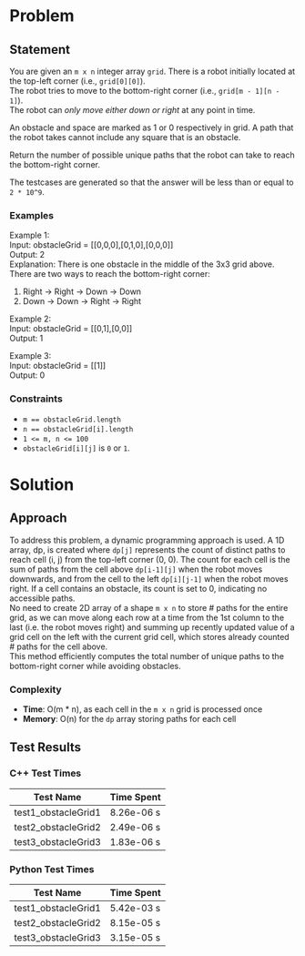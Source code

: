 # Problem

## Statement
You are given an `m x n` integer array `grid`. There is a robot initially located at the top-left corner (i.e., `grid[0][0]`). \
The robot tries to move to the bottom-right corner (i.e., `grid[m - 1][n - 1]`). \
The robot can _only move either down or right_ at any point in time.

An obstacle and space are marked as 1 or 0 respectively in grid. A path that the robot takes cannot include any square that is an obstacle.

Return the number of possible unique paths that the robot can take to reach the bottom-right corner.

The testcases are generated so that the answer will be less than or equal to `2 * 10^9`.

### Examples
Example 1:\
Input: obstacleGrid = [[0,0,0],[0,1,0],[0,0,0]]\
Output: 2\
Explanation: There is one obstacle in the middle of the 3x3 grid above. \
There are two ways to reach the bottom-right corner:
1. Right -> Right -> Down -> Down
2. Down -> Down -> Right -> Right

Example 2:\
Input: obstacleGrid = [[0,1],[0,0]]\
Output: 1

Example 3:\
Input: obstacleGrid = [[1]]\
Output: 0

### Constraints
- `m == obstacleGrid.length`
- `n == obstacleGrid[i].length`
- `1 <= m, n <= 100`
- `obstacleGrid[i][j]` is `0` or `1`.


# Solution

## Approach
To address this problem, a dynamic programming approach is used. A 1D array, dp, is created where `dp[j]` represents the count of distinct paths to reach cell (i, j) from the top-left corner (0, 0). The count for each cell is the sum of paths from the cell above `dp[i-1][j]` when the robot moves downwards, and from the cell to the left `dp[i][j-1]` when the robot moves right. If a cell contains an obstacle, its count is set to 0, indicating no accessible paths. \
No need to create 2D array of a shape `m x n` to store # paths for the entire grid, as we can move along each row at a time from the 1st column to the last (i.e. the robot moves right) and summing up recently updated value of a grid cell on the left with the current grid cell, which stores already counted # paths for the cell above. \
This method efficiently computes the total number of unique paths to the bottom-right corner while avoiding obstacles.

### Complexity
- __Time__: O(m * n), as each cell in the `m x n` grid is processed once
- __Memory__: O(n) for the `dp` array storing paths for each cell

## Test Results

### C++ Test Times
| Test Name | Time Spent |
| --- | --- |
| test1_obstacleGrid1 | 8.26e-06 s |
| test2_obstacleGrid2 | 2.49e-06 s |
| test3_obstacleGrid3 | 1.83e-06 s |

### Python Test Times
| Test Name | Time Spent |
| --- | --- |
| test1_obstacleGrid1 | 5.42e-03 s |
| test2_obstacleGrid2 | 8.15e-05 s |
| test3_obstacleGrid3 | 3.15e-05 s |


